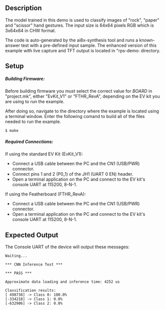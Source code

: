## Description

The model trained in this demo is used to classify images of "rock", "paper" and "scissor" hand gestures. The input size is 64x64 pixels RGB which is 3x64x64 in CHW format.

The code is auto-generated by the ai8x-synthesis tool and runs a known-answer
test with a pre-defined input sample. The enhanced version of this example with live capture and TFT
output is located in "rps-demo: directory.

## Setup

##### Building Firmware: 

Before building firmware you must select the correct value for _BOARD_  in "project.mk", either "EvKit\_V1" or "FTHR\_RevA", depending on the EV kit you are using to run the example.

After doing so, navigate to the directory where the example is located using a terminal window. Enter the following comand to build all of the files needed to run the example.

```
$ make
```

##### Required Connections:

If using the standard EV Kit (EvKit_V1):
-   Connect a USB cable between the PC and the CN1 (USB/PWR) connector.
-   Connect pins 1 and 2 (P0_1) of the JH1 (UART 0 EN) header.
-   Open a terminal application on the PC and connect to the EV kit's console UART at 115200, 8-N-1.

If using the Featherboard (FTHR_RevA):
-   Connect a USB cable between the PC and the CN1 (USB/PWR) connector.
-   Open a terminal application on the PC and connect to the EV kit's console UART at 115200, 8-N-1.

## Expected Output

The Console UART of the device will output these messages:

```
Waiting...

*** CNN Inference Test ***

*** PASS ***

Approximate data loading and inference time: 4252 us

Classification results:
[ 498738] -> Class 0: 100.0%
[-334218] -> Class 1: 0.0%
[-632906] -> Class 2: 0.0%
```

